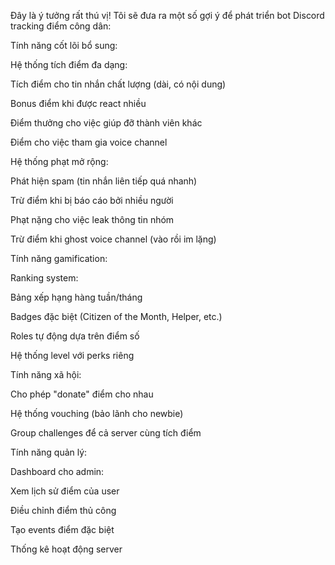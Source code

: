 Đây là ý tưởng rất thú vị! Tôi sẽ đưa ra một số gợi ý để phát triển bot Discord tracking điểm công dân:

Tính năng cốt lõi bổ sung:

Hệ thống tích điểm đa dạng:



Tích điểm cho tin nhắn chất lượng (dài, có nội dung)

Bonus điểm khi được react nhiều

Điểm thưởng cho việc giúp đỡ thành viên khác

Điểm cho việc tham gia voice channel



Hệ thống phạt mở rộng:



Phát hiện spam (tin nhắn liên tiếp quá nhanh)

Trừ điểm khi bị báo cáo bởi nhiều người

Phạt nặng cho việc leak thông tin nhóm

Trừ điểm khi ghost voice channel (vào rồi im lặng)



Tính năng gamification:

Ranking system:



Bảng xếp hạng hàng tuần/tháng

Badges đặc biệt (Citizen of the Month, Helper, etc.)

Roles tự động dựa trên điểm số

Hệ thống level với perks riêng



Tính năng xã hội:



Cho phép "donate" điểm cho nhau

Hệ thống vouching (bảo lãnh cho newbie)

Group challenges để cả server cùng tích điểm



Tính năng quản lý:

Dashboard cho admin:



Xem lịch sử điểm của user

Điều chỉnh điểm thủ công

Tạo events điểm đặc biệt

Thống kê hoạt động server